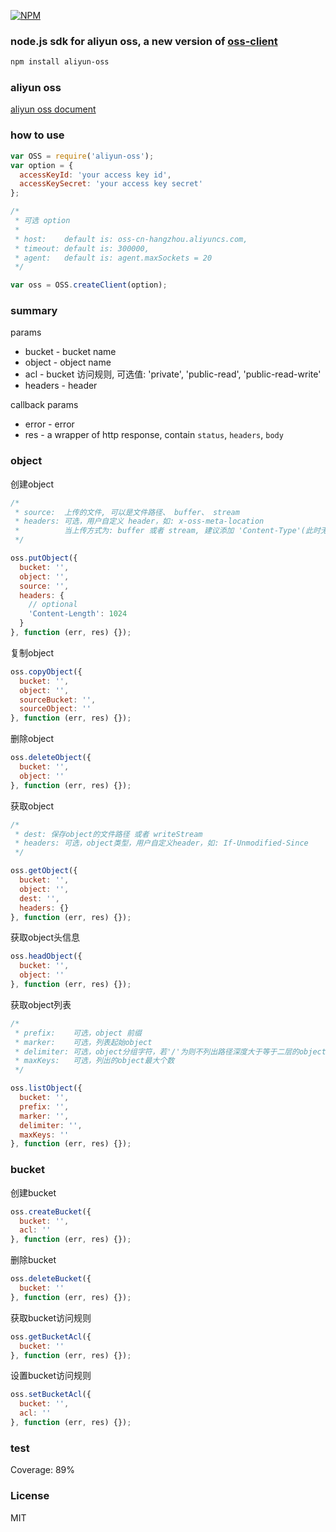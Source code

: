 [![NPM](https://nodei.co/npm/aliyun-oss.png?downloads=true)](https://nodei.co/npm/aliyun-oss/)

### node.js sdk for aliyun oss, a new version of [oss-client](https://github.com/coderhaoxin/oss-client)
```bash
npm install aliyun-oss
```

### aliyun oss
[aliyun oss document](http://imgs-storage.cdn.aliyuncs.com/help/oss/OSS_API_20131015.pdf?spm=5176.383663.5.23.OEtIjV&file=OSS_API_20131015.pdf)

### how to use
```js
var OSS = require('aliyun-oss');
var option = {
  accessKeyId: 'your access key id',
  accessKeySecret: 'your access key secret'
};

/*
 * 可选 option
 *
 * host:    default is: oss-cn-hangzhou.aliyuncs.com,
 * timeout: default is: 300000,
 * agent:   default is: agent.maxSockets = 20
 */

var oss = OSS.createClient(option);
```

### summary

params

* bucket  - bucket name
* object  - object name
* acl     - bucket 访问规则, 可选值: 'private', 'public-read', 'public-read-write'
* headers - header

callback params

* error - error
* res   - a wrapper of http response, contain `status`, `headers`, `body`


### object

创建object
```js
/*
 * source:  上传的文件, 可以是文件路径、 buffer、 stream
 * headers: 可选，用户自定义 header，如: x-oss-meta-location
 *          当上传方式为: buffer 或者 stream, 建议添加 'Content-Type'(此时无法根据扩展名判断)
 */

oss.putObject({
  bucket: '',
  object: '',
  source: '',
  headers: {
    // optional
    'Content-Length': 1024
  }
}, function (err, res) {});
```

复制object
```js
oss.copyObject({
  bucket: '',
  object: '',
  sourceBucket: '',
  sourceObject: ''
}, function (err, res) {});
```

删除object
```js
oss.deleteObject({
  bucket: '',
  object: ''
}, function (err, res) {});
```

获取object
```js
/*
 * dest: 保存object的文件路径 或者 writeStream
 * headers: 可选，object类型，用户自定义header，如: If-Unmodified-Since
 */

oss.getObject({
  bucket: '',
  object: '',
  dest: '',
  headers: {}
}, function (err, res) {});
```

获取object头信息
```js
oss.headObject({
  bucket: '',
  object: ''
}, function (err, res) {});
```

获取object列表
```js
/*
 * prefix:    可选，object 前缀
 * marker:    可选，列表起始object
 * delimiter: 可选，object分组字符，若'/'为则不列出路径深度大于等于二层的object。
 * maxKeys:   可选，列出的object最大个数
 */

oss.listObject({
  bucket: '',
  prefix: '',
  marker: '',
  delimiter: '',
  maxKeys: ''
}, function (err, res) {});
```


### bucket

创建bucket
```js
oss.createBucket({
  bucket: '',
  acl: ''
}, function (err, res) {});
```

删除bucket
```js
oss.deleteBucket({
  bucket: ''
}, function (err, res) {});
```

获取bucket访问规则
```js
oss.getBucketAcl({
  bucket: ''
}, function (err, res) {});
```

设置bucket访问规则
```js
oss.setBucketAcl({
  bucket: '',
  acl: ''
}, function (err, res) {});
```

### test
Coverage: 89%

### License
MIT
